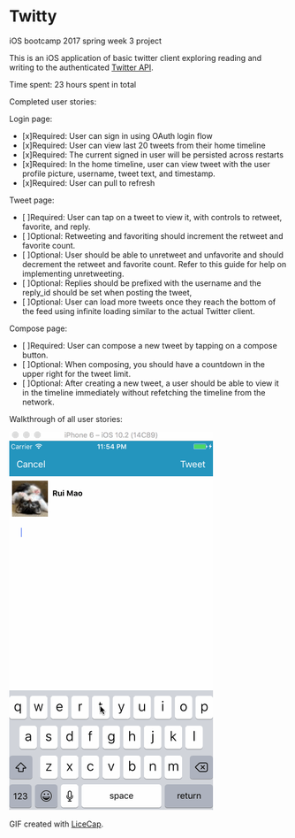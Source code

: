 # Twitty
iOS bootcamp 2017 spring week 3 project


This is an iOS application of basic twitter client exploring reading and writing to the authenticated [Twitter API](https://dev.twitter.com/rest/tools/console).

Time spent: 23 hours spent in total

Completed user stories:

Login page: 
 * [x]Required: User can sign in using OAuth login flow
 * [x]Required: User can view last 20 tweets from their home timeline
 * [x]Required: The current signed in user will be persisted across restarts
 * [x]Required: In the home timeline, user can view tweet with the user profile picture, username, tweet text, and timestamp. 
 * [x]Required: User can pull to refresh
 
 Tweet page: 
 * [ ]Required: User can tap on a tweet to view it, with controls to retweet, favorite, and reply.
 * [ ]Optional:  Retweeting and favoriting should increment the retweet and favorite count.
 * [ ]Optional:  User should be able to unretweet and unfavorite and should decrement the retweet and favorite count. Refer to this guide for help on implementing unretweeting.
 * [ ]Optional:  Replies should be prefixed with the username and the reply_id should be set when posting the tweet,
 * [ ]Optional:  User can load more tweets once they reach the bottom of the feed using infinite loading similar to the actual Twitter client.
 
 Compose page: 
  * [ ]Required: User can compose a new tweet by tapping on a compose button.
  * [ ]Optional:  When composing, you should have a countdown in the upper right for the tweet limit.
  * [ ]Optional:  After creating a new tweet, a user should be able to view it in the timeline immediately without refetching the timeline from the network.
  
  
Walkthrough of all user stories:

![Video Walkthrough](Twitter.gif)

GIF created with [LiceCap](http://www.cockos.com/licecap/).
